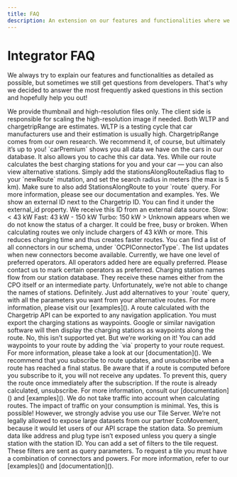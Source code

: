 ```yaml
---
title: FAQ
description: An extension on our features and functionalities where we answer the most frequently asked questions
---
```


# Integrator FAQ
We always try to explain our features and functionalities as detailed as possible, but sometimes we still get questions from developers. That's why we decided to answer the most frequently asked questions in this section and hopefully help you out!

<accordion title="Car" description="3 Frequently Asked Questions">
<accordion-item title="Is it possible to reduce the image file size?">
We provide thumbnail and high-resolution files only. The client side is responsible for scaling the high-resolution image if needed.
</accordion-item>

<accordion-item title="Do you recommend using the chargetripRange field instead of WLTP?">
Both WLTP and chargetripRange are estimates. WLTP is a testing cycle that car manufacturers use and their estimation is usually high. ChargetripRange comes from our own research. We recommend it, of course, but ultimately it’s up to you!
</accordion-item>

<accordion-item title="What is the difference between car and carPremium?">
`carPremium` shows you all data we have on the cars in our database. It also allows you to cache this car data.
</accordion-item>

<accordion title="Stations" description="8 Frequently Asked Questions">
<accordion-item title="Can I see alternative stations along a planned route?">
Yes. While our route calculates the best charging stations for you and your car — you can also view alternative stations. Simply add the stationsAlongRouteRadius flag to your `newRoute` mutation, and set the search radius in meters (the max is 5 km). Make sure to also add StationsAlongRoute to your `route` query. For more information, please see our documentation and examples.
</accordion-item>

<accordion-item title="Do you also show the station ID from the station database provider?">
Yes. We show an external ID next to the Chargetrip ID. You can find it under the external_id property. We receive this ID from an external data source.
</accordion-item>

<accordion-item title="What do you define as slow, fast, and turbochargers?">
Slow:  < 43 kW
Fast:  43 kW - 150 kW
Turbo:  150 kW >
</accordion-item>

<accordion-item title="Why is the availability UNKNOWN?">
Unknown appears when we do not know the status of a charger. It could be free, busy or broken. 
</accordion-item>

<accordion-item title="Why do you only consider fast and turbochargers in your routing?">
When calculating routes we only include chargers of 43 kWh or more. This reduces charging time and thus creates faster routes.
</accordion-item>

<accordion-item title="Which connector types are available?">
You can find a list of all connectors in our schema, under `OCPIConnectorType`. The list updates when new connectors become available.
</accordion-item>

<accordion-item title="Do you have different levels of preferred operators?">
Currently, we have one level of preferred operators. All operators added here are equally preferred. Please contact us to mark certain operators as preferred. 
</accordion-item>

<accordion-item title="Why do I not see the name of my company’s (CPO) charging stations?">
Charging station names flow from our station database. They receive these names either from the CPO itself or an intermediate party. Unfortunately, we’re not able to change the names of stations. 
</accordion-item>
</accordion>

<accordion title="Routes" description="6 Frequently Asked Questions">
<accordion-item title="Can I show alternative routes?">
Definitely. Just add alternatives to your `route` query, with all the parameters you want from your alternative routes. For more information, please visit our [examples](). 
</accordion-item>

<accordion-item title="How do I share a route calculated with the Chargetrip API to a navigation application?">
A route calculated with the Chargetrip API can be exported to any navigation application. You must export the charging stations as waypoints. Google or similar navigation software will then display the charging stations as waypoints along the route.
</accordion-item>

<accordion-item title="Is it possible to avoid toll roads when requesting a route?">
No, this isn’t supported yet. But we’re working on it!
</accordion-item>

<accordion-item title="Can I add a waypoint to my route?">
You can add waypoints to your route by adding the `via` property to your route request. For more information, please take a look at our [documentation](). 
</accordion-item>

<accordion-item title="Do you recommend using a subscription or a query for routes?">
We recommend that you subscribe to route updates, and unsubscribe when a route has reached a final status. Be aware that if a route is computed before you subscribe to it, you will not receive any updates. To prevent this, query the route once immediately after the subscription. If the route is already calculated, unsubscribe. For more information, consult our [documentation]() and [examples]().  
</accordion-item>

<accordion-item title="Do you account for traffic in your route calculations?">
We do not take traffic into account when calculating routes. The impact of traffic on your consumption is minimal. 
</accordion-item>
</accordion>

<accordion title="Tile Service" description="2 Frequently Asked Questions">
<accordion-item title="Can I build an MVP without using Chargetrip’s Tile Server? We don’t want to use Mapbox.">
Yes, this is possible! However, we strongly advise you use our Tile Server. We’re not legally allowed to expose large datasets from our partner EcoMovement, because it would let users of our API scrape the station data. So premium data like address and plug type isn’t exposed unless you query a single station with the station ID.
</accordion-item>

<accordion-item title="How do I filter stations?">
You can add a set of filters to the tile request. These filters are sent as query parameters. To request a tile you must have a combination of connectors and powers. For more information, refer to our [examples]() and [documentation](). 
</accordion-item>
</accordion>


